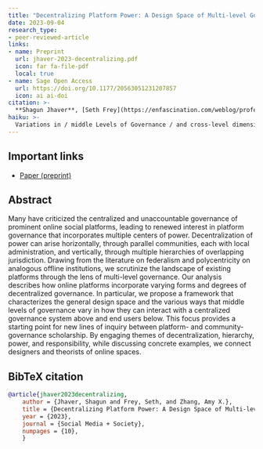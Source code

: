 ```yaml
---
title: "Decentralizing Platform Power: A Design Space of Multi-level Governance in Online Social Platforms"
date: 2023-09-04
research_type: 
- peer-reviewed-article
links:
- name: Preprint
  url: jhaver-2023-decentralizing.pdf
  icon: far fa-file-pdf
  local: true 
- name: Sage Open Access
  url: https://doi.org/10.1177/20563051231207857
  icon: ai ai-doi     
citation: >-
  **Shagun Jhaver**, [Seth Frey](https://enfascination.com/weblog/professional), and [Amy X. Zhang](https://homes.cs.washington.edu/~axz/) (2023), “Decentralizing Platform Power: A Design Space of Multi-level Governance in Online Social Platforms,” *Social Media + Society*, 9(4). DOI: [`10.1177/20563051231207857`](https://doi.org/10.1177/20563051231207857)
haiku: >-
  Variations in / middle Levels of Governance / and cross-level dimensions
---
```


## Important links

- [Paper (preprint)](jhaver-2023-decentralizing.pdf)

## Abstract

Many have criticized the centralized and unaccountable governance of prominent online social platforms, leading to renewed interest in platform governance that incorporates multiple centers of power. Decentralization of power can arise horizontally, through parallel communities, each with local administration, and vertically, through multiple hierarchies of overlapping jurisdiction. Drawing from the literature on federalism and polycentricity on analogous offline institutions, we scrutinize the landscape of existing platforms through the lens of multi-level governance. Our analysis describes how online platforms incorporate varying forms and degrees of decentralized governance. In particular, we propose a framework that characterizes the general design space and the various ways that middle levels of governance vary in how they can interact with a centralized governance system above and end users below. This focus provides a starting point for new lines of inquiry between platform- and community-governance scholarship. By engaging themes of decentralization, hierarchy, power, and responsibility, while discussing concrete examples, we connect designers and theorists of online spaces.

## BibTeX citation

```bibtex
@article{jhaver2023decentralizing,
    author = {Jhaver, Shagun and Frey, Seth, and Zhang, Amy X.}, 
    title = {Decentralizing Platform Power: A Design Space of Multi-level Governance in Online Social Platforms}, 
    year = {2023}, 
    journal = {Social Media + Society}, 
    numpages = {10}, 
    }
    
```